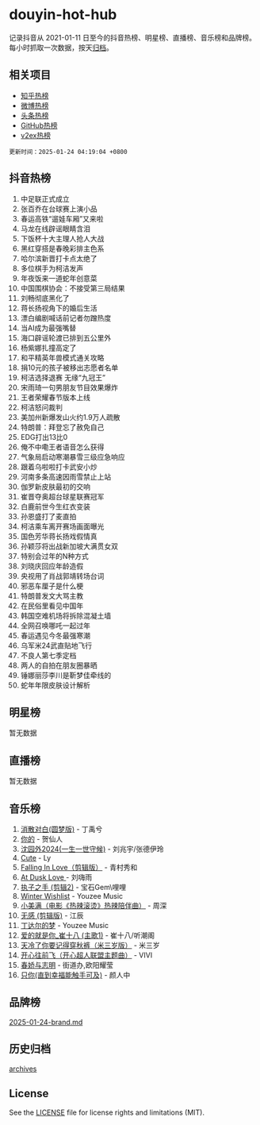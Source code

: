 # douyin-hot-hub

记录抖音从 2021-01-11 日至今的抖音热榜、明星榜、直播榜、音乐榜和品牌榜。每小时抓取一次数据，按天[归档](archives)。

## 相关项目

- [知乎热榜](https://github.com/lonnyzhang423/zhihu-hot-hub)
- [微博热榜](https://github.com/lonnyzhang423/weibo-hot-hub)
- [头条热榜](https://github.com/lonnyzhang423/toutiao-hot-hub)
- [GitHub热榜](https://github.com/lonnyzhang423/github-hot-hub)
- [v2ex热榜](https://github.com/lonnyzhang423/v2ex-hot-hub)


`更新时间：2025-01-24 04:19:04 +0800`

## 抖音热榜

1. 中足联正式成立
1. 张百乔在台球赛上演小品
1. 春运高铁“遛娃车厢”又来啦
1. 马龙在线辟谣眼睛含泪
1. 下饭杯十大主理人抢人大战
1. 黑红穿搭是春晚彩排主色系
1. 哈尔滨新晋打卡点太绝了
1. 多位棋手为柯洁发声
1. 年夜饭来一道蛇年创意菜
1. 中国围棋协会：不接受第三局结果
1. 刘畅彻底黑化了
1. 蒋长扬视角下的婚后生活
1. 漂白编剧喊话前记者勿蹭热度
1. 当AI成为最强嘴替
1. 海口辟谣轮渡已排到五公里外
1. 杨紫娜扎撞高定了
1. 和平精英年兽模式通关攻略
1. 捐10元的孩子被移出志愿者名单
1. 柯洁选择退赛 无缘“九冠王”
1. 宋雨琦一句男朋友节目效果爆炸
1. 王者荣耀春节版本上线
1. 柯洁怒问裁判
1. 美加州新爆发山火约1.9万人疏散
1. 特朗普：拜登忘了赦免自己
1. EDG打出13比0
1. 俺不中嘞王者语音怎么获得
1. 气象局启动寒潮暴雪三级应急响应
1. 跟着乌啦啦打卡武安小炒
1. 河南多条高速因雨雪禁止上站
1. 伽罗新皮肤最初的交响
1. 崔晋夺奥超台球星联赛冠军
1. 白鹿前世今生红衣变装
1. 孙恩盛打了麦直拍
1. 柯洁乘车离开赛场画面曝光
1. 国色芳华蒋长扬戏假情真
1. 孙颖莎将出战新加坡大满贯女双
1. 特别会过年的N种方式
1. 刘晓庆回应年龄造假
1. 央视用了肖战郭靖转场台词
1. 邪恶车厘子是什么梗
1. 特朗普发文大骂主教
1. 在民俗里看见中国年
1. 韩国空难机场将拆除混凝土墙
1. 全网召唤哪吒一起过年
1. 春运遇见今冬最强寒潮
1. 乌军米24武直贴地飞行
1. 不良人第七季定档
1. 两人的自拍在朋友圈暴晒
1. 锤娜丽莎李川是靳梦佳牵线的
1. 蛇年年限皮肤设计解析

## 明星榜

暂无数据

## 直播榜

暂无数据

## 音乐榜

1. [消散对白(圆梦版)](https://sf5-hl-cdn-tos.douyinstatic.com/obj/tos-cn-ve-2774/og4jB5I5IizzoZVAAAzWgBMAsMDWoArfwBOiFs) - 丁禹兮
1. [你的](https://sf5-hl-cdn-tos.douyinstatic.com/obj/tos-cn-ve-2774/oYuIeKf42jB7sEV6B2upMdpYAgfrQWj0FeRegh) - 贺仙人
1. [沈园外2024(一生一世守候)](https://sf5-hl-cdn-tos.douyinstatic.com/obj/tos-cn-ve-2774/oAIYMHGCmKaYKFDd6FZBf9AfMfx1eErAAEJAFH) - 刘兆宇/张德伊玲
1. [Cute](https://sf5-hl-cdn-tos.douyinstatic.com/obj/tos-cn-ve-2774/o4IbIzHWKAAB4wsS5qMBRiiAlEBGTpQRNfFvuo) - Ly
1. [Falling In Love（剪辑版）](https://sf5-hl-cdn-tos.douyinstatic.com/obj/tos-cn-ve-2774/o8ajpA8zzgBPahbBIO8AcKGBLJezFCRd1wfP9f) - 青村秀和
1. [ At Dusk  Love ](https://sf5-hl-cdn-tos.douyinstatic.com/obj/tos-cn-ve-2774/o8CrpCf5CaYgI4ZrtQgMQAFEfuGqNnRSDQAPBc) - 刘嗨雨
1. [执子之手 (剪辑2)](https://sf5-hl-cdn-tos.douyinstatic.com/obj/tos-cn-ve-2774/oUoZLQjCc31XzqsBnBQUNgeKtYPBcgbFDwtfcu) - 宝石Gem\哩哩
1. [Winter Wishlist](https://sf5-hl-cdn-tos.douyinstatic.com/obj/tos-cn-ve-2774/oIIgUOeamCFCVAzxN6MFRLIBlLGpUqQxeeHrLE) - Youzee Music
1. [小美满（电影《热辣滚烫》热辣陪伴曲）](https://sf3-cdn-tos.douyinstatic.com/obj/tos-cn-ve-2774/o0GAn2lSgfZIDUgtevCGDQYnFg4CwnrBaxbTZL) - 周深
1. [无感 (剪辑版)](https://sf5-hl-cdn-tos.douyinstatic.com/obj/tos-cn-ve-2774/o0eIsUzJBDlQaQFC5OFlgbMEZC1TFYBftOBn6p) - 江辰
1. [丁达尔的梦](https://sf5-hl-cdn-tos.douyinstatic.com/obj/tos-cn-ve-2774/oMU3WirUZBVQkAC9ccG5P2IQirziZM2RTInUY) - Youzee Music
1. [爱的就是你_崔十八 (主歌1)](https://sf5-hl-cdn-tos.douyinstatic.com/obj/tos-cn-ve-2774/oI5BO5DhFZ6UTcNCnZaOCBLtZ7WIMQGfgnXf5E) - 崔十八/听潮阁
1. [天冷了你要记得穿秋裤（米三岁版）](https://sf3-cdn-tos.douyinstatic.com/obj/tos-cn-ve-2774/oQlIwVIDWiZ6BQilAorS7MA0AgCkQDvcZAdm1) - 米三岁
1. [开心往前飞（开心超人联盟主题曲）](https://sf6-cdn-tos.douyinstatic.com/obj/tos-cn-ve-2774/9d8fb7c82cf1421fb93a9fe925275e0a) - VIVI
1. [春娇与志明](https://sf5-hl-cdn-tos.douyinstatic.com/obj/tos-cn-ve-2774/e530d8fceb7044b39707d7f9ff54add1) - 街道办,欧阳耀莹
1. [只你(直到幸福能触手可及)](https://sf5-hl-cdn-tos.douyinstatic.com/obj/tos-cn-ve-2774/o0lBkRDzFTeaVSUz3ZZSCBVtZ5DIMQGfgmEAuE) - 颜人中

## 品牌榜

[2025-01-24-brand.md](archives/2025-01-24-brand.md)

## 历史归档

[archives](archives)

## License

See the [LICENSE](LICENSE) file for license rights and limitations (MIT).

